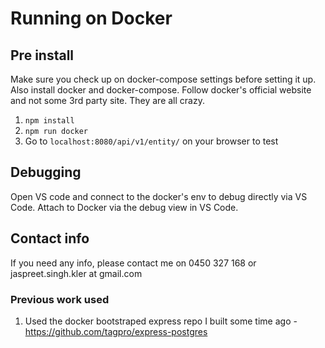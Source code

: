 # Running on Docker

## Pre install
Make sure you check up on docker-compose settings before setting it up. Also install docker and docker-compose. Follow docker's official website and not some 3rd party site. They are all crazy.

1. `npm install`
2. `npm run docker`
3. Go to `localhost:8080/api/v1/entity/` on your browser to test

## Debugging
Open VS code and connect to the docker's env to debug directly via VS Code. Attach to Docker via the debug view in VS Code.

## Contact info
If you need any info, please contact me on 0450 327 168 or jaspreet.singh.kler at gmail.com

### Previous work used
1. Used the docker bootstraped express repo I built some time ago - https://github.com/tagpro/express-postgres 
